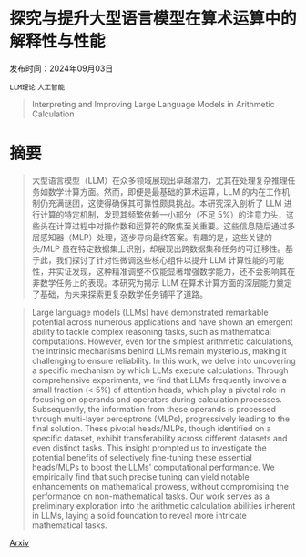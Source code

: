 # 探究与提升大型语言模型在算术运算中的解释性与性能

发布时间：2024年09月03日

`LLM理论` `人工智能`

> Interpreting and Improving Large Language Models in Arithmetic Calculation

# 摘要

> 大型语言模型（LLM）在众多领域展现出卓越潜力，尤其在处理复杂推理任务如数学计算方面。然而，即便是最基础的算术运算，LLM 的内在工作机制仍充满谜团，这使得确保其可靠性颇具挑战。本研究深入剖析了 LLM 进行计算的特定机制，发现其频繁依赖一小部分（不足 5%）的注意力头，这些头在计算过程中对操作数和运算符的聚焦至关重要。这些信息随后通过多层感知器（MLP）处理，逐步导向最终答案。有趣的是，这些关键的头/MLP 虽在特定数据集上识别，却展现出跨数据集和任务的可迁移性。基于此，我们探讨了针对性微调这些核心组件以提升 LLM 计算性能的可能性，并实证发现，这种精准调整不仅能显著增强数学能力，还不会影响其在非数学任务上的表现。本研究为揭示 LLM 在算术计算方面的深层能力奠定了基础，为未来探索更复杂数学任务铺平了道路。

> Large language models (LLMs) have demonstrated remarkable potential across numerous applications and have shown an emergent ability to tackle complex reasoning tasks, such as mathematical computations. However, even for the simplest arithmetic calculations, the intrinsic mechanisms behind LLMs remain mysterious, making it challenging to ensure reliability. In this work, we delve into uncovering a specific mechanism by which LLMs execute calculations. Through comprehensive experiments, we find that LLMs frequently involve a small fraction (< 5%) of attention heads, which play a pivotal role in focusing on operands and operators during calculation processes. Subsequently, the information from these operands is processed through multi-layer perceptrons (MLPs), progressively leading to the final solution. These pivotal heads/MLPs, though identified on a specific dataset, exhibit transferability across different datasets and even distinct tasks. This insight prompted us to investigate the potential benefits of selectively fine-tuning these essential heads/MLPs to boost the LLMs' computational performance. We empirically find that such precise tuning can yield notable enhancements on mathematical prowess, without compromising the performance on non-mathematical tasks. Our work serves as a preliminary exploration into the arithmetic calculation abilities inherent in LLMs, laying a solid foundation to reveal more intricate mathematical tasks.

[Arxiv](https://arxiv.org/abs/2409.01659)